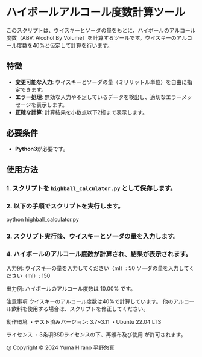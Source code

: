 # ハイボールアルコール度数計算ツール

このスクリプトは、ウイスキーとソーダの量をもとに、ハイボールのアルコール度数（ABV: Alcohol By Volume）を計算するツールです。ウイスキーのアルコール度数を40%と仮定して計算を行います。

## 特徴

- **変更可能な入力**: ウイスキーとソーダの量（ミリリットル単位）を自由に指定できます。
- **エラー処理**: 無効な入力や不足しているデータを検出し、適切なエラーメッセージを表示します。
- **正確な計算**: 計算結果を小数点以下2桁まで表示します。

## 必要条件

- **Python3**が必要です。

## 使用方法

### 1. スクリプトを `highball_calculator.py` として保存します。

### 2. 以下の手順でスクリプトを実行します。
python highball_calculator.py

### 3. スクリプト実行後、ウイスキーとソーダの量を入力します。

### 4. ハイボールのアルコール度数が計算され、結果が表示されます。

入力例:
ウイスキーの量を入力してください（ml）: 50
ソーダの量を入力してください（ml）: 150

出力例:
ハイボールのアルコール度数は 10.00% です。

注意事項
ウイスキーのアルコール度数は40%で計算しています。
他のアルコール飲料を使用する場合は、スクリプトを修正してください。


動作環境
・テスト済みバージョン: 3.7~3.11
・Ubuntu 22.04 LTS

ライセンス
・3条項BSDライセンスの下、再頒布及び使用 が許可されます。

@ Copyright
© 2024 Yuma Hirano 平野悠真
